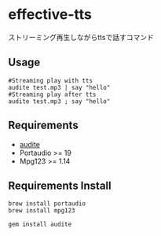 effective-tts
=============

ストリーミング再生しながらttsで話すコマンド

## Usage

```
#Streaming play with tts
audite test.mp3 | say "hello"
#Streaming play after tts
audite test.mp3 ; say "hello"
```

## Requirements

* [audite](https://github.com/georgi/audite)
* Portaudio >= 19
* Mpg123 >= 1.14

## Requirements Install

```
brew install portaudio
brew install mpg123

gem install audite
```
